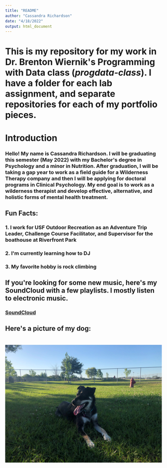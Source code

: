 ```yaml
---
title: "README"
author: "Cassandra Richardson"
date: "4/18/2022"
output: html_document
---
```

# This is my repository for my work in Dr. Brenton Wiernik's Programming with Data class (*progdata-class*). I have a folder for each lab assignment, and separate repositories for each of my portfolio pieces. 

# Introduction 
### Hello! My name is Cassandra Richardson. I will be graduating this semester (May 2022) with my Bachelor's degree in Psychology and a minor in Nutrition. After graduation, I will be taking a gap year to work as a field guide for a Wilderness Therapy company and then I will be applying for doctoral programs in Clinical Psychology. My end goal is to work as a wilderness therapist and develop effective, alternative, and holistic forms of mental health treatment.  

## Fun Facts:
### 1. I work for USF Outdoor Recreation as an Adventure Trip Leader, Challenge Course Facilitator, and Supervisor for the boathouse at Riverfront Park
### 2. I'm currently learning how to DJ
### 3. My favorite hobby is rock climbing

## If you're looking for some new music, here's my SoundCloud with a few playlists. I mostly listen to electronic music.  
### [SoundCloud](https://soundcloud.com/ayeeitscass)

## Here's a picture of my dog:
# ![This is a photo of my dog, Luna. She is a Shepherd mix, and she's super cute](Luna.jpg)
